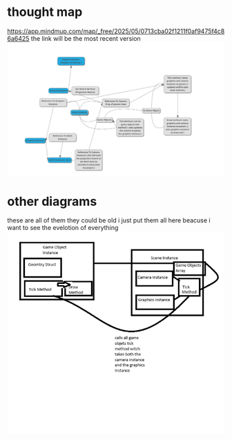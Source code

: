 # thought map
https://app.mindmup.com/map/_free/2025/05/0713cba02f1211f0af9475f4c86a6425
the link will be the most recent version
![Thought Map 1](map1.png "Fundemental Break Down of how the engine funtions")


# other diagrams
these are all of them they could be old
i just put them all here beacuse i want to see the evelotion of everything
![Diagram of how the game objects and scene interact with each other](bd.png "Scene & GameObject Interaction BreakDown")